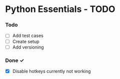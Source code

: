 # Python Essentials - TODO

### Todo
- [ ] Add test cases
- [ ] Create setup
- [ ] Add versioning

### Done ✓
- [x] Disable hotkeys currently not working